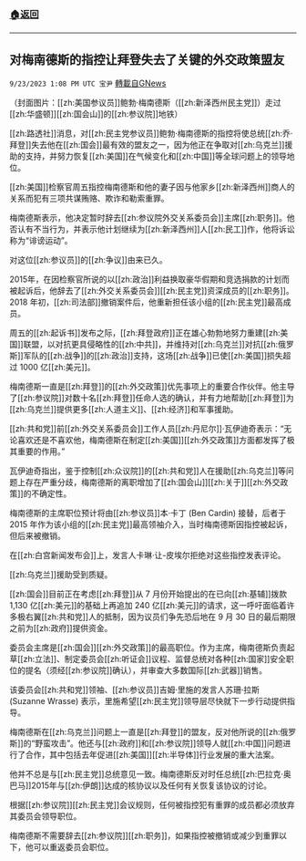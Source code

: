 ###  [:house:返回](README.md)
---


## 对梅南德斯的指控让拜登失去了关键的外交政策盟友
`9/23/2023 1:08 PM UTC 宝尹` [轉載自GNews](https://gnews.org/articles/1730734)

  
（封面图片：[[zh:美国参议员]]鲍勃·梅南德斯（[[zh:新泽西州民主党]]）走过[[zh:华盛顿]][[zh:国会山]]的[[zh:参议院]]地铁）

[[zh:路透社]]消息，对[[zh:民主党参议员]]鲍勃·梅南德斯的指控将使总统[[zh:乔·拜登]]失去他在[[zh:国会]]最有效的盟友之一，因为他正在争取对[[zh:乌克兰]]援助的支持，并努力恢复[[zh:美国]]在气候变化和[[zh:中国]]等全球问题上的领导地位。

[[zh:美国]]检察官周五指控梅南德斯和他的妻子因与他家乡[[zh:新泽西州]]商人的关系而犯有三项共谋贿赂、欺诈和勒索重罪。

梅南德斯表示，他决定暂时辞去[[zh:参议院外交关系委员会]]主席[[zh:职务]]。他否认有不当行为，并表示他计划继续为[[zh:新泽西州]]人[[zh:民工]]作，他将诉讼称为“诽谤运动”。

对这位[[zh:参议员]]的[[zh:争议]]由来已久。

2015年，在因检察官所说的以[[zh:政治]]利益换取豪华假期和竞选捐款的计划而被起诉后，他辞去了[[zh:外交关系委员会]][[zh:民主党]]资深成员的[[zh:职务]]。2018 年初，[[zh:司法部]]撤销案件后，他重新担任该小组的[[zh:民主党]]最高成员。

周五的[[zh:起诉书]]发布之际，[[zh:拜登政府]]正在雄心勃勃地努力重建[[zh:美国]]联盟，以对抗更具侵略性的[[zh:中共]]，并维持对[[zh:乌克兰]]对抗[[zh:俄罗斯]]军队的[[zh:战争]]的[[zh:政治]]支持，这场[[zh:战争]]已使[[zh:美国]]损失超过 1000 亿[[zh:美元]]。

梅南德斯一直是[[zh:拜登]]的[[zh:外交政策]]优先事项上的重要合作伙伴。他主导了[[zh:参议院]]对数十名[[zh:拜登]]任命人选的确认，并有力地帮助[[zh:拜登]]为[[zh:乌克兰]]提供更多[[zh:人道主义]]、[[zh:经济]]和军事援助。

[[zh:共和党]]前[[zh:外交关系委员会]]工作人员[[zh:丹尼尔]]·瓦伊迪奇表示：“无论喜欢还是不喜欢他，梅南德斯在制定[[zh:美国]][[zh:外交政策]]方面都发挥了极其重要的作用。”

瓦伊迪奇指出，鉴于控制[[zh:众议院]]的[[zh:共和党]]人在援助[[zh:乌克兰]]等问题上存在严重分歧，梅南德斯的离职增加了[[zh:国会山]][[zh:关于]][[zh:外交政策]]的不确定性。

梅南德斯的主席职位预计将由[[zh:参议员]]本·卡丁 (Ben Cardin) 接替，后者于 2015 年作为该小组的[[zh:民主党]]最高领袖介入，当时梅南德斯因指控被起诉，但后来被撤销。

在[[zh:白宫新闻发布会]]上，发言人卡琳·让-皮埃尔拒绝对这些指控发表评论。

[[zh:乌克兰]]援助受到质疑。

[[zh:国会]]目前正在考虑[[zh:拜登]]从 7 月份开始提出的在已向[[zh:基辅]]拨款 1,130 亿[[zh:美元]]的基础上再追加 240 亿[[zh:美元]]的请求，这一呼吁面临着许多极右翼[[zh:共和党]]人的抵制，因为议员们争先恐后地在 9 月 30 日的最后期限之前为[[zh:政府]]提供资金。

委员会主席是[[zh:国会]][[zh:外交政策]]的最高职位。作为主席，梅南德斯负责起草[[zh:立法]]、制定委员会[[zh:听证会]]议程、监督总统对各种[[zh:国家]]安全职位的提名（须经[[zh:参议院]]确认），并审查大多数国际[[zh:武器]]销售。

该委员会[[zh:共和党]]领袖、[[zh:参议员]]吉姆·里施的发言人苏珊·拉斯 (Suzanne Wrasse) 表示，里施希望[[zh:民主党]]领导层尽快就下一步行动提供指导。

梅南德斯在[[zh:乌克兰]]问题上一直是[[zh:拜登]]的盟友，反对他所说的[[zh:俄罗斯]]的“野蛮攻击”。他还与[[zh:政府]]和[[zh:参议院]]领导人就[[zh:中国]]问题进行了合作，其中包括去年促进[[zh:美国]][[zh:半导体]]行业发展的重大法案。

他并不总是与[[zh:民主党]]总统意见一致。梅南德斯反对时任总统[[zh:巴拉克·奥巴马]]2015年与[[zh:伊朗]]达成的核协议以及任何有关恢复该协议的讨论。

根据[[zh:参议院]][[zh:民主党]]会议规则，任何被指控犯有重罪的成员都必须放弃其委员会领导职位。

梅南德斯不需要辞去[[zh:参议院]][[zh:职务]]，如果指控被撤销或减少到重罪以下，他可以重返委员会职位。
